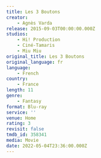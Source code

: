 ```yaml
---
title: Les 3 Boutons
creator:
    - Agnès Varda
release: 2015-09-03T00:00:00.000Z
studios:
    - Hi! Production
    - Ciné-Tamaris
    - Miu Miu
original_title: Les 3 Boutons
original_language: fr
language:
    - French
country:
    - France
length: 11
genre:
    - Fantasy
format: Blu-ray
service: ''
venue: Home
rating: 3
revisit: false
tmdb_id: 358341
media: Movie
date: 2022-05-04T23:36:00.000Z
---
```

